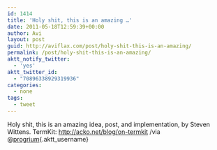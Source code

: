 ```yaml
---
id: 1414
title: 'Holy shit, this is an amazing …'
date: 2011-05-18T12:59:39+00:00
author: Avi
layout: post
guid: http://aviflax.com/post/holy-shit-this-is-an-amazing/
permalink: /post/holy-shit-this-is-an-amazing/
aktt_notify_twitter:
  - 'yes'
aktt_twitter_id:
  - "70896338929319936"
categories:
  - none
tags:
  - tweet
---
```

Holy shit, this is an amazing idea, post, and implementation, by Steven Wittens. TermKit: <a href="http://acko.net/blog/on-termkit" rel="nofollow">http://acko.net/blog/on-termkit</a> /via @[progrium](http://twitter.com/progrium){.aktt_username}